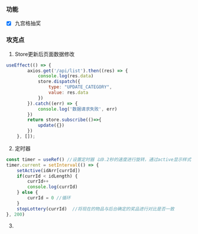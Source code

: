 <!--
 * @Author: Sukie-Chen
 * @Description: 幸运抽奖前台页面-react
 * @Date: 2021-08-26 17:17:13
-->
### 功能
- [x] 九宫格抽奖
  
### 攻克点
1. Store更新后页面数据修改 
```JavaScript
useEffect(() => {
        axios.get('/api/list').then((res) => {
            console.log(res.data)
            store.dispatch({
                type: "UPDATE_CATEGORY",
                value: res.data
            })
        }).catch((err) => {
            console.log('数据请求失败', err)
        })
        return store.subscribe(()=>{
            update({})
        })
    }, []); 
```
2. 定时器
```JavaScript
const timer = useRef() //设置定时器 以0.2秒的速度进行旋转，通过active显示样式
timer.current = setInterval(() => {
    setActive(idArr[currId])
    if(currId < idLength) {
        currId++
        console.log(currId)
    } else {
        currId = 0 //循环
    }
    stopLottery(currId)  //将现在的物品与后台确定的奖品进行对比是否一致
}, 200)
```
3. 